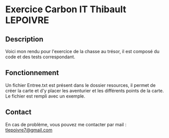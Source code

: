 # Exercice Carbon IT Thibault LEPOIVRE

## Description
Voici mon rendu pour l'exercice de la chasse au trésor, il est composé du code et des tests correspondant.

## Fonctionnement 
Un fichier Entree.txt est présent dans le dossier resources, il permet de créer la carte et d'y placer les aventurier et les différents points de la carte.
Le fichier est rempli avec un exemple.

## Contact 
En cas de problème, vous pouvez me contacter par mail : tlepoivre7@gmail.com

